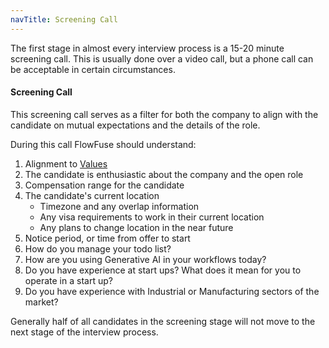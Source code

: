 ```yaml
---
navTitle: Screening Call
---
```


The first stage in almost every interview process is a 15-20 minute screening call. 
This is usually done over a video call, but a phone call can be acceptable in certain circumstances. 

#### Screening Call

This screening call serves as a filter for both the company to align with the candidate on mutual expectations and the details of the role. 

During this call FlowFuse should understand:
1. Alignment to [Values](../../company/values.md)
1. The candidate is enthusiastic about the company and the open role
1. Compensation range for the candidate
1. The candidate's current location
   * Timezone and any overlap information
   * Any visa requirements to work in their current location
   * Any plans to change location in the near future
1. Notice period, or time from offer to start
1. How do you manage your todo list?
1. How are you using Generative AI in your workflows today?
1. Do you have experience at start ups? What does it mean for you to operate in a start up?
3. Do you have experience with Industrial or Manufacturing sectors of the market?

Generally half of all candidates in the screening stage will not move to the next stage of the interview process.
